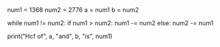 
num1 = 1368
num2 = 2776
a = num1
b = num2

while num1 != num2:
    if num1 > num2:
        num1 -= num2
    else:
        num2 -= num1

print("Hcf of", a, "and", b, "is", num1)

<!---
Thioiu/Thioiu is a ✨ special ✨ repository because its `README.md` (this file) appears on your GitHub profile.
You can click the Preview link to take a look at your changes.
--->
